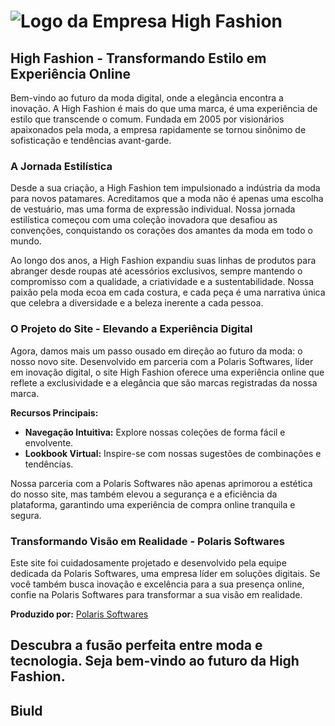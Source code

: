 # ![Logo da Empresa High Fashion](https://github.com/DaviVidal01/TCC_Senai02/blob/aa7af38b01d61032e87cd6b29a8abc115d28d4c4/Django/TCC_Polaris/static/assets/img/highFashionWhite.png)

## High Fashion - Transformando Estilo em Experiência Online

Bem-vindo ao futuro da moda digital, onde a elegância encontra a inovação. A High Fashion é mais do que uma marca, é uma experiência de estilo que transcende o comum. Fundada em 2005 por visionários apaixonados pela moda, a empresa rapidamente se tornou sinônimo de sofisticação e tendências avant-garde.

### A Jornada Estilística

Desde a sua criação, a High Fashion tem impulsionado a indústria da moda para novos patamares. Acreditamos que a moda não é apenas uma escolha de vestuário, mas uma forma de expressão individual. Nossa jornada estilística começou com uma coleção inovadora que desafiou as convenções, conquistando os corações dos amantes da moda em todo o mundo.

Ao longo dos anos, a High Fashion expandiu suas linhas de produtos para abranger desde roupas até acessórios exclusivos, sempre mantendo o compromisso com a qualidade, a criatividade e a sustentabilidade. Nossa paixão pela moda ecoa em cada costura, e cada peça é uma narrativa única que celebra a diversidade e a beleza inerente a cada pessoa.

### O Projeto do Site - Elevando a Experiência Digital

Agora, damos mais um passo ousado em direção ao futuro da moda: o nosso novo site. Desenvolvido em parceria com a Polaris Softwares, líder em inovação digital, o site High Fashion oferece uma experiência online que reflete a exclusividade e a elegância que são marcas registradas da nossa marca.

**Recursos Principais:**
- **Navegação Intuitiva:** Explore nossas coleções de forma fácil e envolvente.
- **Lookbook Virtual:** Inspire-se com nossas sugestões de combinações e tendências.

Nossa parceria com a Polaris Softwares não apenas aprimorou a estética do nosso site, mas também elevou a segurança e a eficiência da plataforma, garantindo uma experiência de compra online tranquila e segura.

### Transformando Visão em Realidade - Polaris Softwares

Este site foi cuidadosamente projetado e desenvolvido pela equipe dedicada da Polaris Softwares, uma empresa líder em soluções digitais. Se você também busca inovação e excelência para a sua presença online, confie na Polaris Softwares para transformar a sua visão em realidade.

**Produzido por:** [Polaris Softwares](https://polarissoftwares.github.io/site/)

Descubra a fusão perfeita entre moda e tecnologia. Seja bem-vindo ao futuro da High Fashion.
---          
## Biuld
